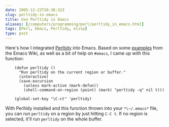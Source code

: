```yaml
--- 
date: 2005-12-22T20:38:32Z
slug: perltidy-in-emacs
title: Use Perltidy in Emacs
aliases: [/computers/programming/perl/perltidy_in_emacs.html]
tags: [Perl, Emacs, Perltidy, elisp]
type: post
---
```


Here's how I integrated [Perltidy] into Emacs. Based on some [examples] from the
Emacs Wiki, as well as a bit of help on `#emacs`, I came up with this function:

``` EmacsLisp
    (defun perltidy ()
      "Run perltidy on the current region or buffer."
      (interactive)
      (save-excursion
        (unless mark-active (mark-defun))
        (shell-command-on-region (point) (mark) "perltidy -q" nil t)))

    (global-set-key "\C-ct" 'perltidy)
```

With Perltidy installed and this function thrown into your `*\~/.emacs*` file, you
can run `perltidy` on a region by just hitting `C-C t`. If no region is
selected, it'll run `perltidy` on the whole buffer.

  [Perltidy]: http://search.cpan.org/dist/Perl-Tidy "Perltidy on CPAN"
  [examples]: http://www.emacswiki.org/cgi-bin/wiki/CPerlMode
    "CPerlMode on Emacs Wiki, including Perltidy examples"
